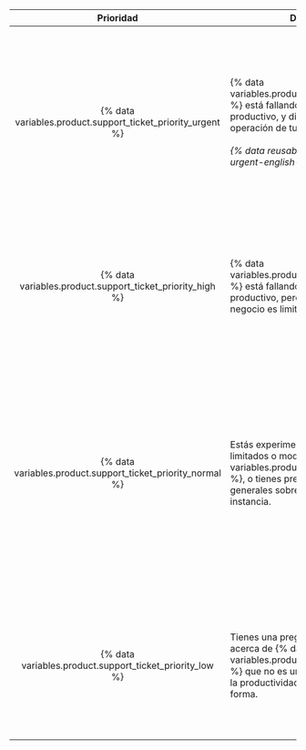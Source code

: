 |                           Prioridad                           | Descripción                                                                                                                                                                                                                         | Ejemplos                  |
|:-------------------------------------------------------------:| ----------------------------------------------------------------------------------------------------------------------------------------------------------------------------------------------------------------------------------- | ------------------------- |
| {% data variables.product.support_ticket_priority_urgent %} | {% data variables.product.prodname_ghe_server %} está fallando en un ambiente productivo, y dicha falla impacta en la operación de tu negocio.<br/><br/>_{% data reusables.support.priority-urgent-english-only %}_ | <ul><li>Errores o suspensiones que afectan la funcionalidad central de Git o de la aplicación web para todos los usuarios</li><li>Degradación grave de rendimiento para la mayoría de los usuarios</li><li>Almacenamiento agotado, o que se llena muy rápidamente</li><li>Incapacidad para instalar un archivo de licencia renovado</li><li>Incidente de seguridad</li><li>Pérdida de acceso administrativo para la instancia sin solución alternativa conocida</li><li>Falla para restaurar un respaldo en un ambiente productivo</li></ul> |
|  {% data variables.product.support_ticket_priority_high %}  | {% data variables.product.prodname_ghe_server %} está fallando en un ambiente productivo, pero el impacto a tu negocio es limitado.                                                                                               | <ul><li>Degradación del rendimiento que reduce la productividad para muchos usuarios</li><li>Redundancia reducida por fallo en la Alta Disponibilidad (HA) o nodos de agrupación</li><li>Fallo en respaldar la instancia</li><li>Fallo para restaurar un respaldo en un ambiente de prueba o de montaje que podría poner en riesgo la restauración exitosa a un ambiente productivo</li></ul> |
| {% data variables.product.support_ticket_priority_normal %} | Estás experimentando problemas limitados o moderados con {% data variables.product.prodname_ghe_server %}, o tienes preocupaciones o dudas generales sobre la operación de tu instancia.                                          | <ul><li>Problemas en un ambiente de pruebas o de montaje</li><li>Advice on using {% ifversion fpt or ghec %}{% data variables.product.prodname_dotcom %}{% else %}{% data variables.product.product_name %}{% endif %} APIs and features, or questions about configuring third-party integrations from your instance</li><li>Problemas con las herramientas para la migración de datos de usuario que proporciona {% data variables.product.company_short %}</li><li>Actualizaciones</li><li>Reporte de errores</li><li>Características que no funcionan como se espera</li><li>Preguntas generales sobre seguridad</li></ul> |
|  {% data variables.product.support_ticket_priority_low %}   | Tienes una pregunta o sugerencia acerca de {% data variables.product.prodname_ghe_server %} que no es urgente o que no bloquea la productividad de tu equipo de otra forma.                                                       | <ul><li>Solicitudes de características</li><li>Retroalimentación de producto</li><li>Solicitudes de verificación de estado (por el momento, únicamente disponible para clientes con un {% data variables.product.premium_support_plan %})</li><li>Notificar a {% data variables.product.company_short %} sobre mantenimiento planeado para tu instancia</li></ul> |
